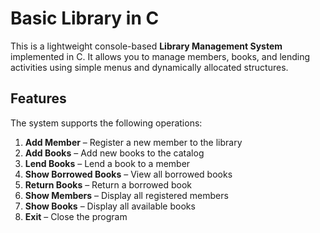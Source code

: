 # Basic Library in C

This is a lightweight console-based **Library Management System** implemented in C. It allows you to manage members, books, and lending activities using simple menus and dynamically allocated structures.

## Features

The system supports the following operations:

1. **Add Member** – Register a new member to the library
2. **Add Books** – Add new books to the catalog
3. **Lend Books** – Lend a book to a member
4. **Show Borrowed Books** – View all borrowed books
5. **Return Books** – Return a borrowed book
6. **Show Members** – Display all registered members
7. **Show Books** – Display all available books
8. **Exit** – Close the program

